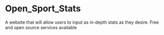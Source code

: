 # Open_Sport_Stats
A website that will allow users to input as in-depth stats as they desire. Free and open source services available
